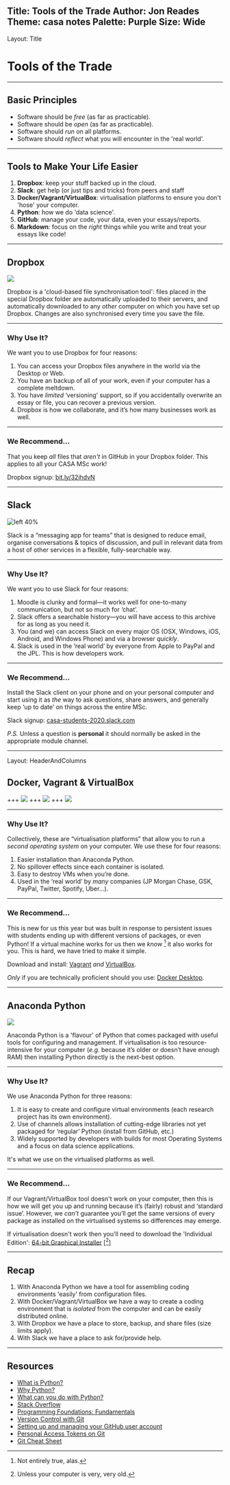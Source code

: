 Title: Tools of the Trade
Author: Jon Reades
Theme: casa notes
Palette: Purple
Size: Wide
---
Layout: Title
# Tools of the Trade

---

## Basic Principles

- Software should be *free* (as far as practicable).
- Software should be *open* (as far as practicable).
- Software should *run* on all platforms.
- Software should *reflect* what you will encounter in the 'real world'.

---

## Tools to Make Your Life Easier

1. **Dropbox**: keep your stuff backed up in the cloud.
2. **Slack**: get help (or just tips and tricks) from peers and staff
3. **Docker/Vagrant/VirtualBox**: virtualisation platforms to ensure you don't 'hose' your computer.
4. **Python**: how we do 'data science'.
5. **GitHub**: manage your code, your data, even your essays/reports.
6. **Markdown**: focus on the *right* things while you write and treat your essays like code!

---

## Dropbox

![](./img/Dropbox.png)

Dropbox is a 'cloud-based file synchronisation tool': files placed in the special Dropbox folder are automatically uploaded to their servers, and automatically downloaded to any _other_ computer on which you have set up Dropbox. Changes are also synchronised every time you save the file.

---

### Why Use It?

We want you to use Dropbox for four reasons:

1. You can access your Dropbox files anywhere in the world via the Desktop or Web.
2. You have an backup of all of your work, even if your computer has a complete meltdown.
3. You have *limited* ‘versioning’ support, so if you accidentally overwrite an essay or file, you can recover a previous version.
4. Dropbox is how we collaborate, and it’s how many businesses work as well.

---

### We Recommend... 

That you keep *all* files that *aren't* in GitHub in your Dropbox folder. This applies to all your CASA MSc work!

Dropbox signup: [bit.ly/32jhdvN](https://bit.ly/32jhdvN)

---

## Slack

![left 40%](./img/Slack.png)

Slack is a “messaging app for teams” that is designed to reduce email, organise conversations & topics of discussion, and pull in relevant data from a host of other services in a flexible, fully-searchable way. 

---

### Why Use It?

We want you to use Slack for four reasons:

1. Moodle is clunky and formal—it works well for one-to-many communication, but not so much for ‘chat’.
2. Slack offers a searchable history—you will have access to this archive for as long as you need it.
3. You (and we) can access Slack on every major OS (OSX, Windows, iOS, Android, and Windows Phone) and via a browser *quickly*.
4. Slack is used in the ‘real world’ by everyone from Apple to PayPal and the JPL. This is how developers work.

---

### We Recommend... 

Install the Slack client on your phone and on your personal computer and start using it as *the* way to ask questions, share answers, and generally keep ‘up to date’ on things across the entire MSc.

Slack signup: [casa-students-2020.slack.com](https://casa-students-2020.slack.com)

*P.S.* Unless a question is **personal** it should normally be asked in the appropriate module channel.

---
Layout: HeaderAndColumns
## Docker, Vagrant & VirtualBox
+++
![](img/Docker.png)
+++
![](img/Vagrant.png)
+++
![](img/VirtualBox.png)

---
### Why Use It?

Collectively, these are “virtualisation platforms” that allow you to run a *second operating system* on your computer. We use these for four reasons:

1. Easier installation than Anaconda Python.
3. No spillover effects since each container is isolated.
3. Easy to destroy VMs when you’re done.
4. Used in the ‘real world’ by *many* companies (JP Morgan Chase, GSK, PayPal, Twitter, Spotify, Uber…).

---

### We Recommend...

This is new for us this year but was built in response to persistent issues with students ending up with different versions of packages, or even Python! If a virtual machine works for us then we *know* [^1] it also works for you. This is hard, we have tried to make it simple.

Download and install: [Vagrant](https://www.vagrantup.com/downloads) *and* [VirtualBox](https://www.virtualbox.org/wiki/Downloads).

*Only* if you are technically proficient should you use: [Docker Desktop](https://docker.com/products/docker-desktop).

[^1]: Not entirely true, alas.

---

## Anaconda Python

![](img/Anaconda.png)

Anaconda Python is a 'flavour' of Python that comes packaged with useful tools for configuring and management. If virtualisation is too resource-intensive for your computer (*e.g.* because it’s older or doesn’t have enough RAM) then installing Python directly is the next-best option.

---

### Why Use It?

We use Anaconda Python for three reasons:

1. It is easy to create and configure virtual environments (each research project has its own environment).
2. Use of channels allows installation of cutting-edge libraries not yet packaged for ‘regular’ Python (install from GitHub, etc.)
3. Widely supported by developers with builds for most Operating Systems and a focus on data science applications.

It's what we use on the virtualised platforms as well.

---

### We Recommend...

If our Vagrant/VirtualBox tool doesn't work on your computer, then this is how we will get you up and running because it’s (fairly) robust and ‘standard issue’. However, we *can’t* guarantee you’ll get the same versions of every package as installed on the virtualised systems so differences may emerge.

If virtualisation doesn't work then you'll need to download the 'Individual Edition': [64-bit Graphical Installer](https://www.anaconda.com/products/individual)
\[[^unless]\]

[^unless]: Unless your computer is very, very old.

---

## Recap

1. With Anaconda Python we have a tool for assembling coding environments 'easily' from configuration files.
2. With Docker/Vagrant/VirtualBox we have a way to create a coding environment that is *isolated* from the computer and can be easily distributed online.
3. With Dropbox we have a place to store, backup, and share files (size limits apply).
4. With Slack we have a place to ask for/provide help.

---

## Resources

- [What is Python?](https://www.linkedin.com/learning/python-quick-start/what-is-python)
- [Why Python?](https://www.linkedin.com/learning/python-quick-start/why-python)
- [What can you do with Python?](https://www.linkedin.com/learning/python-for-students/what-can-you-do-with-python)
- [Stack Overflow](https://www.linkedin.com/learning/python-for-students/stack-overflow)
- [Programming Foundations: Fundamentals](https://www.linkedin.com/learning/programming-foundations-fundamentals-3/why-python)
- [Version Control with Git](http://swcarpentry.github.io/git-novice)
- [Setting up and managing your GitHub user account](https://docs.github.com/en/github/setting-up-and-managing-your-github-user-account)
- [Personal Access Tokens on Git](https://docs.github.com/en/free-pro-team@latest/developers/apps/about-apps#personal-access-tokens)
- [Git Cheat Sheet](https://www.jrebel.com/blog/git-cheat-sheet)
